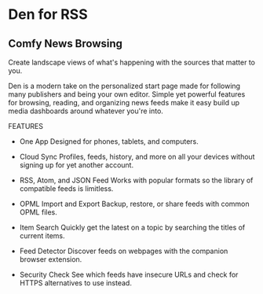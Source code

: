 # Den for RSS

## Comfy News Browsing

Create landscape views of what's happening with the sources that matter to you.

Den is a modern take on the personalized start page made for following many publishers and being your own editor. Simple yet powerful features for browsing, reading, and organizing news feeds make it easy build up media dashboards around whatever you're into.

FEATURES

+ One App
Designed for phones, tablets, and computers.

+ Cloud Sync
Profiles, feeds, history, and more on all your devices without signing up for yet another account.

+ RSS, Atom, and JSON Feed
Works with popular formats so the library of compatible feeds is limitless.

+ OPML Import and Export
Backup, restore, or share feeds with common OPML files.

+ Item Search
Quickly get the latest on a topic by searching the titles of current items.

+ Feed Detector
Discover feeds on webpages with the companion browser extension.

+ Security Check
See which feeds have insecure URLs and check for HTTPS alternatives to use instead.

